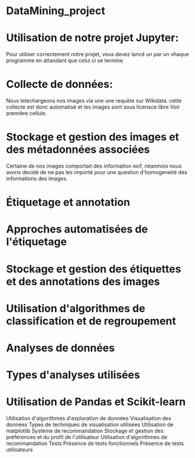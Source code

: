 # DataMining_project

# Utilisation de notre projet Jupyter:
Pour utiliser correctement notre projet, vous devez lancé un par un vhaque programme en attandant que celui ci se termine

# Collecte de données:
Nous telechargeons nos images via une une requète sur Wikidata. cette collecte est donc automatisé et les images sont sous licensce libre 
Voir première cellule.


# Stockage et gestion des images et des métadonnées associées
Certaine de nos images comportait des information exif, néanmois nous avons decidé de ne pas les importé pour une question d'homogeneité des informations des images.


# Étiquetage et annotation


# Approches automatisées de l'étiquetage
# Stockage et gestion des étiquettes et des annotations des images
# Utilisation d'algorithmes de classification et de regroupement
# Analyses de données
# Types d'analyses utilisées
# Utilisation de Pandas et Scikit-learn
Utilisation d'algorithmes d'exploration de données
Visualisation des données
Types de techniques de visualisation utilisées
Utilisation de matplotlib
Système de recommandation
Stockage et gestion des préférences et du profil de l'utilisateur
Utilisation d'algorithmes de recommandation
Tests
Présence de tests fonctionnels
Présence de tests utilisateurs